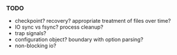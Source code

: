 ### TODO
* checkpoint? recovery? appropriate treatment of files over time?
* IO sync vs fsync? process cleanup?
* trap signals?
* configuration object? boundary with option parsing?
* non-blocking io?